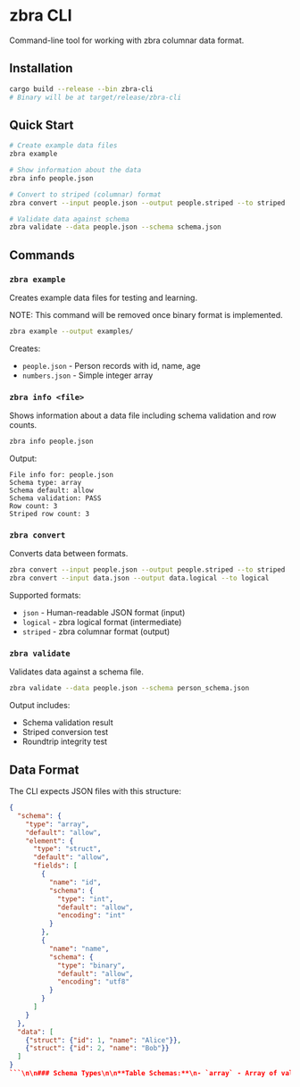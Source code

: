 # zbra CLI

Command-line tool for working with zbra columnar data format.

## Installation

```bash
cargo build --release --bin zbra-cli
# Binary will be at target/release/zbra-cli
```

## Quick Start

```bash
# Create example data files
zbra example

# Show information about the data
zbra info people.json

# Convert to striped (columnar) format
zbra convert --input people.json --output people.striped --to striped

# Validate data against schema
zbra validate --data people.json --schema schema.json
```

## Commands

### `zbra example`

Creates example data files for testing and learning.

NOTE: This command will be removed once binary format is implemented.

```bash
zbra example --output examples/
```

Creates:
- `people.json` - Person records with id, name, age
- `numbers.json` - Simple integer array

### `zbra info <file>`

Shows information about a data file including schema validation and row counts.

```bash
zbra info people.json
```

Output:
```
File info for: people.json
Schema type: array
Schema default: allow
Schema validation: PASS
Row count: 3
Striped row count: 3
```

### `zbra convert`

Converts data between formats.

```bash
zbra convert --input people.json --output people.striped --to striped
zbra convert --input data.json --output data.logical --to logical
```

Supported formats:
- `json` - Human-readable JSON format (input)
- `logical` - zbra logical format (intermediate)
- `striped` - zbra columnar format (output)

### `zbra validate`

Validates data against a schema file.

```bash
zbra validate --data people.json --schema person_schema.json
```

Output includes:
- Schema validation result
- Striped conversion test
- Roundtrip integrity test

## Data Format

The CLI expects JSON files with this structure:

```json
{
  "schema": {
    "type": "array",
    "default": "allow",
    "element": {
      "type": "struct",
      "default": "allow",
      "fields": [
        {
          "name": "id",
          "schema": {
            "type": "int",
            "default": "allow",
            "encoding": "int"
          }
        },
        {
          "name": "name",
          "schema": {
            "type": "binary",
            "default": "allow",
            "encoding": "utf8"
          }
        }
      ]
    }
  },
  "data": [
    {"struct": {"id": 1, "name": "Alice"}},
    {"struct": {"id": 2, "name": "Bob"}}
  ]
}
```\n\n### Schema Types\n\n**Table Schemas:**\n- `array` - Array of values with `element` schema\n- `binary` - Binary data with encoding\n- `map` - Key-value pairs (not yet implemented)\n\n**Value Schemas:**\n- `unit` - Unit/null value\n- `int` - 64-bit integers with encoding\n- `double` - 64-bit floating point\n- `binary` - Binary data with encoding\n- `array` - Array of values\n- `struct` - Structured record with named fields\n\n**Encodings:**\n- `int` - Plain integer\n- `date` - Date as integer\n- `time_seconds` - Time in seconds\n- `time_milliseconds` - Time in milliseconds\n- `time_microseconds` - Time in microseconds\n- `binary` - Raw binary data\n- `utf8` - UTF-8 encoded text\n\n**Defaults:**\n- `allow` - Allow default values\n- `deny` - Require explicit values\n\n## Examples\n\n### Person Records\n\n```json\n{\n  \"schema\": {\n    \"type\": \"array\",\n    \"default\": \"allow\",\n    \"element\": {\n      \"type\": \"struct\",\n      \"default\": \"allow\",\n      \"fields\": [\n        {\n          \"name\": \"id\",\n          \"schema\": {\"type\": \"int\", \"default\": \"allow\", \"encoding\": \"int\"}\n        },\n        {\n          \"name\": \"name\",\n          \"schema\": {\"type\": \"binary\", \"default\": \"allow\", \"encoding\": \"utf8\"}\n        },\n        {\n          \"name\": \"age\",\n          \"schema\": {\"type\": \"int\", \"default\": \"allow\", \"encoding\": \"int\"}\n        }\n      ]\n    }\n  },\n  \"data\": [\n    {\"struct\": {\"id\": 1, \"name\": \"Alice\", \"age\": 30}},\n    {\"struct\": {\"id\": 2, \"name\": \"Bob\", \"age\": 25}},\n    {\"struct\": {\"id\": 3, \"name\": \"Charlie\", \"age\": 35}}\n  ]\n}\n```\n\n### Simple Numbers\n\n```json\n{\n  \"schema\": {\n    \"type\": \"array\",\n    \"default\": \"allow\",\n    \"element\": {\n      \"type\": \"int\",\n      \"default\": \"allow\",\n      \"encoding\": \"int\"\n    }\n  },\n  \"data\": [1, 2, 3, 4, 5, 10, 20, 30]\n}\n```\n\n## Implementation Status\n\n**Current (working):**\n- JSON schema definition and parsing\n- Logical ↔ Striped conversion\n- Schema validation\n- Basic value types (int, double, binary, array, struct)\n- Example generation\n\n**Future:**\n- Binary file format (.zbra files)\n- Compression pipeline\n- Map tables\n- Enum types\n- Reversed types\n- Nested tables\n- Streaming operations\n\n## Error Handling\n\nThe CLI provides detailed error messages for:\n- Invalid JSON syntax\n- Schema validation failures\n- Type mismatches\n- Missing required fields\n- Conversion errors\n\nAll errors include context about what went wrong and where."